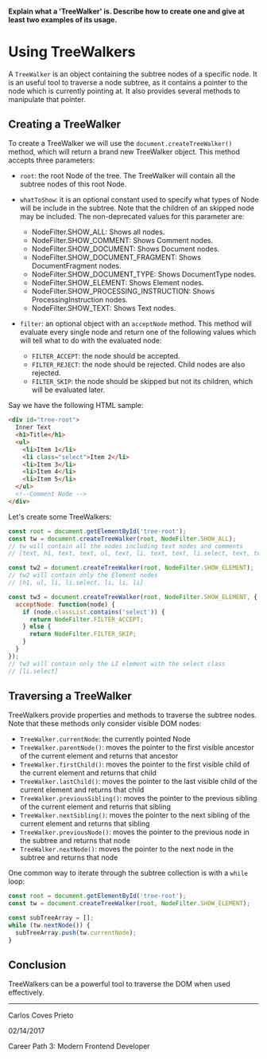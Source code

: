 #### Explain what a 'TreeWalker' is. Describe how to create one and give at least two examples of its usage.

# Using TreeWalkers

A `TreeWalker` is an object containing the subtree nodes of a specific node. It is an useful tool to traverse a node subtree, as it contains a pointer to the node which is currently pointing at. It also provides several methods to manipulate that pointer.

## Creating a TreeWalker

To create a TreeWalker we will use the `document.createTreeWalker()` method, which will return a brand new TreeWalker object. This method accepts three parameters:

- `root`: the root Node of the tree. The TreeWalker will contain all the subtree nodes of this root Node.
- `whatToShow`: it is an optional constant used to specify what types of Node will be include in the subtree. Note that the children of an skipped node may be included. The non-deprecated values for this parameter are:

  - NodeFilter.SHOW_ALL: Shows all nodes.
  - NodeFilter.SHOW_COMMENT: Shows Comment nodes.
  - NodeFilter.SHOW_DOCUMENT: Shows Document nodes.
  - NodeFilter.SHOW_DOCUMENT_FRAGMENT: Shows DocumentFragment nodes.
  - NodeFilter.SHOW_DOCUMENT_TYPE: Shows DocumentType nodes.
  - NodeFilter.SHOW_ELEMENT: Shows Element nodes.
  - NodeFilter.SHOW_PROCESSING_INSTRUCTION: Shows ProcessingInstruction nodes.
  - NodeFilter.SHOW_TEXT: Shows Text nodes.

- `filter`: an optional object with an `acceptNode` method. This method will evaluate every single node and return one of the following values which will tell what to do with the evaluated node:

  - `FILTER_ACCEPT`: the node should be accepted.
  - `FILTER_REJECT`: the node should be rejected. Child nodes are also rejected.
  - `FILTER_SKIP`: the node should be skipped but not its children, which will be evaluated later.

Say we have the following HTML sample:

```html
<div id="tree-root">
  Inner Text
  <h1>Title</h1>
  <ul>
    <li>Item 1</li>
    <li class="select">Item 2</li>
    <li>Item 3</li>
    <li>Item 4</li>
    <li>Item 5</li>
  </ul>
  <!--Comment Node -->
</div>

```

Let's create some TreeWalkers:

```js
const root = document.getElementById('tree-root');
const tw = document.createTreeWalker(root, NodeFilter.SHOW_ALL);
// tw will contain all the nodes including text nodes and comments
// [text, h1, text, text, ul, text, li, text, text, li.select, text, text, li, text, text, li, text, text, li, text, text, text, comment, text]

const tw2 = document.createTreeWalker(root, NodeFilter.SHOW_ELEMENT);
// tw2 will contain only the Element nodes
// [h1, ul, li, li.select, li, li, li]

const tw3 = document.createTreeWalker(root, NodeFilter.SHOW_ELEMENT, {
  acceptNode: function(node) {
    if (node.classList.contains('select')) {
      return NodeFilter.FILTER_ACCEPT;
    } else {
      return NodeFilter.FILTER_SKIP;
    }
  }
});
// tw3 will contain only the LI element with the select class
// [li.select]

```

## Traversing a TreeWalker

TreeWalkers provide properties and methods to traverse the subtree nodes. Note that these methods only consider visible DOM nodes:

- `TreeWalker.currentNode`: the currently pointed Node
- `TreeWalker.parentNode()`: moves the pointer to the first visible ancestor of the current element and returns that ancestor
- `TreeWalker.firstChild()`: moves the pointer to the first visible child of the current element and returns that child
- `TreeWalker.lastChild()`: moves the pointer to the last visible child of the current element and returns that child
- `TreeWalker.previousSibling()`: moves the pointer to the previous sibling of the current element and returns that sibling
- `TreeWalker.nextSibling()`: moves the pointer to the next sibling of the current element and returns that sibling
- `TreeWalker.previousNode()`: moves the pointer to the previous node in the subtree and returns that node
- `TreeWalker.nextNode()`: moves the pointer to the next node in the subtree and returns that node

One common way to iterate through the subtree collection is with a `while` loop:

```js
const root = document.getElementById('tree-root');
const tw = document.createTreeWalker(root, NodeFilter.SHOW_ELEMENT);

const subTreeArray = [];
while (tw.nextNode()) {
  subTreeArray.push(tw.currentNode);
}

```

## Conclusion

TreeWalkers can be a powerful tool to traverse the DOM when used effectively.

---

Carlos Coves Prieto

02/14/2017

Career Path 3: Modern Frontend Developer
